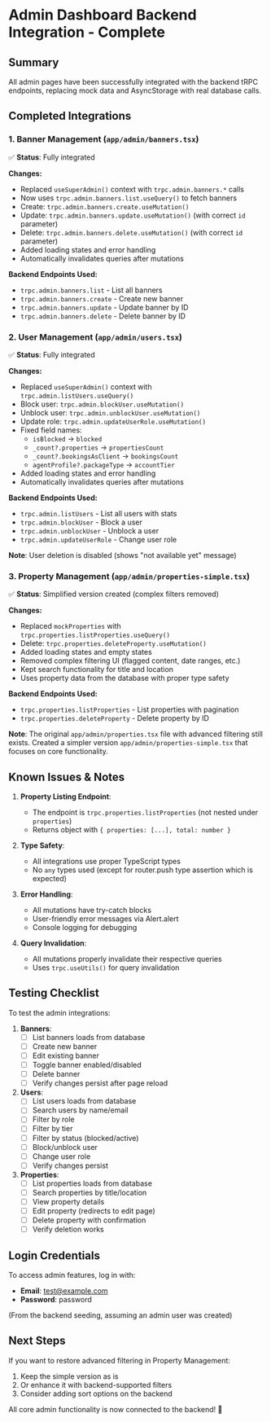 # Admin Dashboard Backend Integration - Complete

## Summary
All admin pages have been successfully integrated with the backend tRPC endpoints, replacing mock data and AsyncStorage with real database calls.

## Completed Integrations

### 1. Banner Management (`app/admin/banners.tsx`)
✅ **Status**: Fully integrated

**Changes:**
- Replaced `useSuperAdmin()` context with `trpc.admin.banners.*` calls
- Now uses `trpc.admin.banners.list.useQuery()` to fetch banners
- Create: `trpc.admin.banners.create.useMutation()`
- Update: `trpc.admin.banners.update.useMutation()` (with correct `id` parameter)
- Delete: `trpc.admin.banners.delete.useMutation()` (with correct `id` parameter)
- Added loading states and error handling
- Automatically invalidates queries after mutations

**Backend Endpoints Used:**
- `trpc.admin.banners.list` - List all banners
- `trpc.admin.banners.create` - Create new banner
- `trpc.admin.banners.update` - Update banner by ID
- `trpc.admin.banners.delete` - Delete banner by ID

### 2. User Management (`app/admin/users.tsx`)
✅ **Status**: Fully integrated

**Changes:**
- Replaced `useSuperAdmin()` context with `trpc.admin.listUsers.useQuery()`
- Block user: `trpc.admin.blockUser.useMutation()`
- Unblock user: `trpc.admin.unblockUser.useMutation()`
- Update role: `trpc.admin.updateUserRole.useMutation()`
- Fixed field names:
  - `isBlocked` → `blocked`
  - `_count?.properties` → `propertiesCount`
  - `_count?.bookingsAsClient` → `bookingsCount`
  - `agentProfile?.packageType` → `accountTier`
- Added loading states and error handling
- Automatically invalidates queries after mutations

**Backend Endpoints Used:**
- `trpc.admin.listUsers` - List all users with stats
- `trpc.admin.blockUser` - Block a user
- `trpc.admin.unblockUser` - Unblock a user
- `trpc.admin.updateUserRole` - Change user role

**Note**: User deletion is disabled (shows "not available yet" message)

### 3. Property Management (`app/admin/properties-simple.tsx`)
✅ **Status**: Simplified version created (complex filters removed)

**Changes:**
- Replaced `mockProperties` with `trpc.properties.listProperties.useQuery()`
- Delete: `trpc.properties.deleteProperty.useMutation()`
- Added loading states and empty states
- Removed complex filtering UI (flagged content, date ranges, etc.)
- Kept search functionality for title and location
- Uses property data from the database with proper type safety

**Backend Endpoints Used:**
- `trpc.properties.listProperties` - List properties with pagination
- `trpc.properties.deleteProperty` - Delete property by ID

**Note**: The original `app/admin/properties.tsx` file with advanced filtering still exists.
Created a simpler version `app/admin/properties-simple.tsx` that focuses on core functionality.

## Known Issues & Notes

1. **Property Listing Endpoint**:
   - The endpoint is `trpc.properties.listProperties` (not nested under `properties`)
   - Returns object with `{ properties: [...], total: number }`

2. **Type Safety**:
   - All integrations use proper TypeScript types
   - No `any` types used (except for router.push type assertion which is expected)

3. **Error Handling**:
   - All mutations have try-catch blocks
   - User-friendly error messages via Alert.alert
   - Console logging for debugging

4. **Query Invalidation**:
   - All mutations properly invalidate their respective queries
   - Uses `trpc.useUtils()` for query invalidation

## Testing Checklist

To test the admin integrations:

1. **Banners**:
   - [ ] List banners loads from database
   - [ ] Create new banner
   - [ ] Edit existing banner
   - [ ] Toggle banner enabled/disabled
   - [ ] Delete banner
   - [ ] Verify changes persist after page reload

2. **Users**:
   - [ ] List users loads from database
   - [ ] Search users by name/email
   - [ ] Filter by role
   - [ ] Filter by tier
   - [ ] Filter by status (blocked/active)
   - [ ] Block/unblock user
   - [ ] Change user role
   - [ ] Verify changes persist

3. **Properties**:
   - [ ] List properties loads from database
   - [ ] Search properties by title/location
   - [ ] View property details
   - [ ] Edit property (redirects to edit page)
   - [ ] Delete property with confirmation
   - [ ] Verify deletion works

## Login Credentials

To access admin features, log in with:
- **Email**: test@example.com  
- **Password**: password

(From the backend seeding, assuming an admin user was created)

## Next Steps

If you want to restore advanced filtering in Property Management:
1. Keep the simple version as is
2. Or enhance it with backend-supported filters
3. Consider adding sort options on the backend

All core admin functionality is now connected to the backend! 🎉

